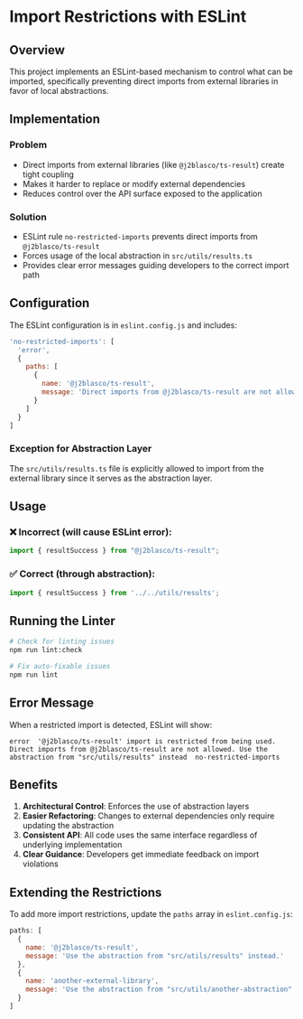 # Import Restrictions with ESLint

## Overview

This project implements an ESLint-based mechanism to control what can be imported, specifically preventing direct imports from external libraries in favor of local abstractions.

## Implementation

### Problem
- Direct imports from external libraries (like `@j2blasco/ts-result`) create tight coupling
- Makes it harder to replace or modify external dependencies
- Reduces control over the API surface exposed to the application

### Solution
- ESLint rule `no-restricted-imports` prevents direct imports from `@j2blasco/ts-result`
- Forces usage of the local abstraction in `src/utils/results.ts`
- Provides clear error messages guiding developers to the correct import path

## Configuration

The ESLint configuration is in `eslint.config.js` and includes:

```javascript
'no-restricted-imports': [
  'error',
  {
    paths: [
      {
        name: '@j2blasco/ts-result',
        message: 'Direct imports from @j2blasco/ts-result are not allowed. Use the abstraction from "src/utils/results" instead.'
      }
    ]
  }
]
```

### Exception for Abstraction Layer
The `src/utils/results.ts` file is explicitly allowed to import from the external library since it serves as the abstraction layer.

## Usage

### ❌ Incorrect (will cause ESLint error):
```typescript
import { resultSuccess } from "@j2blasco/ts-result";
```

### ✅ Correct (through abstraction):
```typescript
import { resultSuccess } from '../../utils/results';
```

## Running the Linter

```bash
# Check for linting issues
npm run lint:check

# Fix auto-fixable issues
npm run lint
```

## Error Message
When a restricted import is detected, ESLint will show:
```
error  '@j2blasco/ts-result' import is restricted from being used. Direct imports from @j2blasco/ts-result are not allowed. Use the abstraction from "src/utils/results" instead  no-restricted-imports
```

## Benefits

1. **Architectural Control**: Enforces the use of abstraction layers
2. **Easier Refactoring**: Changes to external dependencies only require updating the abstraction
3. **Consistent API**: All code uses the same interface regardless of underlying implementation
4. **Clear Guidance**: Developers get immediate feedback on import violations

## Extending the Restrictions

To add more import restrictions, update the `paths` array in `eslint.config.js`:

```javascript
paths: [
  {
    name: '@j2blasco/ts-result',
    message: 'Use the abstraction from "src/utils/results" instead.'
  },
  {
    name: 'another-external-library',
    message: 'Use the abstraction from "src/utils/another-abstraction" instead.'
  }
]
```